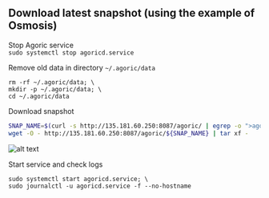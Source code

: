 ## Download latest snapshot (using the example of Osmosis)  
Stop Agoric service  
`sudo systemctl stop agoricd.service`  

Remove old data in directory `~/.agoric/data`  
```
rm -rf ~/.agoric/data; \
mkdir -p ~/.agoric/data; \
cd ~/.agoric/data
```

Download snapshot  
```bash
SNAP_NAME=$(curl -s http://135.181.60.250:8087/agoric/ | egrep -o ">agoric-3.*tar" | tr -d ">"); \
wget -O - http://135.181.60.250:8087/agoric/${SNAP_NAME} | tar xf -
```
![alt text](https://github.com/c29r3/cosmos-snapshots/blob/main/2021-01-20_14-19.png?raw=true)

Start service and check logs  
```
sudo systemctl start agoricd.service; \
sudo journalctl -u agoricd.service -f --no-hostname
```
